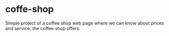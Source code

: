 # coffe-shop

Simple project of a coffee shop web page where we can know about prices and service, the coffee shop offers.
